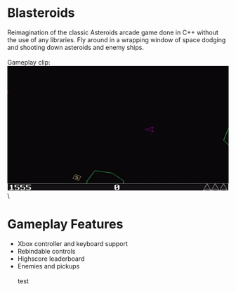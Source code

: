 # Blasteroids
Reimagination of the classic Asteroids arcade game done in C++ without the use of any libraries.
Fly around in a wrapping window of space dodging and shooting down asteroids and enemy ships.
\
\
Gameplay clip:\
![Alt Text](https://github.com/Lillu70/Blasteroids/blob/main/Page_Data/blasteroids_gamplay.gif)
\
# Gameplay Features
- Xbox controller and keyboard support
- Rebindable controls
- Highscore leaderboard
- Enemies and pickups
\
\
test
